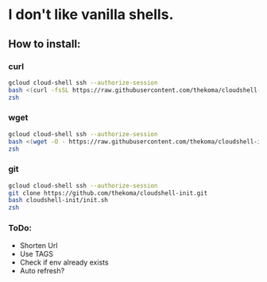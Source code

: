 # I don't like vanilla shells.


## How to install:

### curl
```bash
gcloud cloud-shell ssh --authorize-session
bash <(curl -fsSL https://raw.githubusercontent.com/thekoma/cloudshell-init/main/init.sh)
zsh
```

### wget
```bash
gcloud cloud-shell ssh --authorize-session
bash <(wget -O - https://raw.githubusercontent.com/thekoma/cloudshell-init/main/init.sh)
zsh
```

### git
```bash
gcloud cloud-shell ssh --authorize-session
git clone https://github.com/thekoma/cloudshell-init.git
bash cloudshell-init/init.sh
zsh
```

### ToDo:
- Shorten Url
- Use TAGS
- Check if env already exists
- Auto refresh?